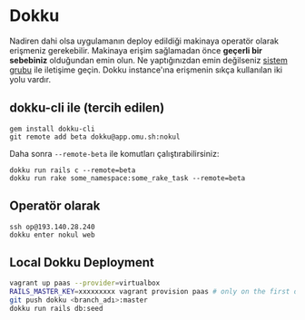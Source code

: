 # Dokku

Nadiren dahi olsa uygulamanın deploy edildiği makinaya operatör olarak erişmeniz gerekebilir. Makinaya erişim sağlamadan önce **geçerli bir sebebiniz** olduğundan emin olun. Ne yaptığınızdan emin değilseniz [sistem grubu](https://github.com/orgs/omu/teams/ops) ile iletişime geçin. Dokku instance'ına erişmenin sıkça kullanılan iki yolu vardır.

## dokku-cli ile (tercih edilen)

```
gem install dokku-cli
git remote add beta dokku@app.omu.sh:nokul
```

Daha sonra `--remote-beta` ile komutları çalıştırabilirsiniz:

```
dokku run rails c --remote=beta
dokku run rake some_namespace:some_rake_task --remote=beta
```

## Operatör olarak

```
ssh op@193.140.28.240
dokku enter nokul web
```

## Local Dokku Deployment

```bash
vagrant up paas --provider=virtualbox
RAILS_MASTER_KEY=xxxxxxxxx vagrant provision paas # only on the first deploy
git push dokku <branch_adı>:master
dokku run rails db:seed
```
